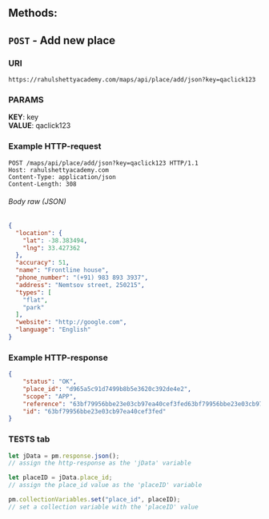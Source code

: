 ## Methods:

## ```POST``` - **Add new place**

### URI
```https://rahulshettyacademy.com/maps/api/place/add/json?key=qaclick123```

### PARAMS
**KEY**: key <br> **VALUE**: qaclick123
### Example HTTP-request
```HTTP 
POST /maps/api/place/add/json?key=qaclick123 HTTP/1.1
Host: rahulshettyacademy.com
Content-Type: application/json
Content-Length: 308
```
###### Body raw (JSON)
```json
{
  "location": {
    "lat": -38.383494,
    "lng": 33.427362
  },
  "accuracy": 51,
  "name": "Frontline house",
  "phone_number": "(+91) 983 893 3937",
  "address": "Nemtsov street, 250215",
  "types": [
    "flat",
    "park"
  ],
  "website": "http://google.com",
  "language": "English"
}
```

### Example HTTP-response 

```json
{
    "status": "OK",
    "place_id": "d965a5c91d7499b8b5e3620c392de4e2",
    "scope": "APP",
    "reference": "63bf79956bbe23e03cb97ea40cef3fed63bf79956bbe23e03cb97ea40cef3fed",
    "id": "63bf79956bbe23e03cb97ea40cef3fed"
}
```

### TESTS tab

```javascript 
let jData = pm.response.json(); 
// assign the http-response as the 'jData' variable

let placeID = jData.place_id; 
// assign the place_id value as the 'placeID' variable

pm.collectionVariables.set("place_id", placeID); 
// set a collection variable with the 'placeID' value 
```
